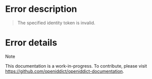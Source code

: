# Error description

> The specified identity token is invalid.

# Error details

> [!NOTE]
> This documentation is a work-in-progress. To contribute, please visit https://github.com/openiddict/openiddict-documentation.

